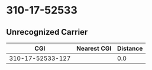 # 310-17-52533
## Unrecognized Carrier


| CGI | Nearest CGI | Distance |
|-----|-------------|----------|
| 310-17-52533-127 |  | 0.0 |
